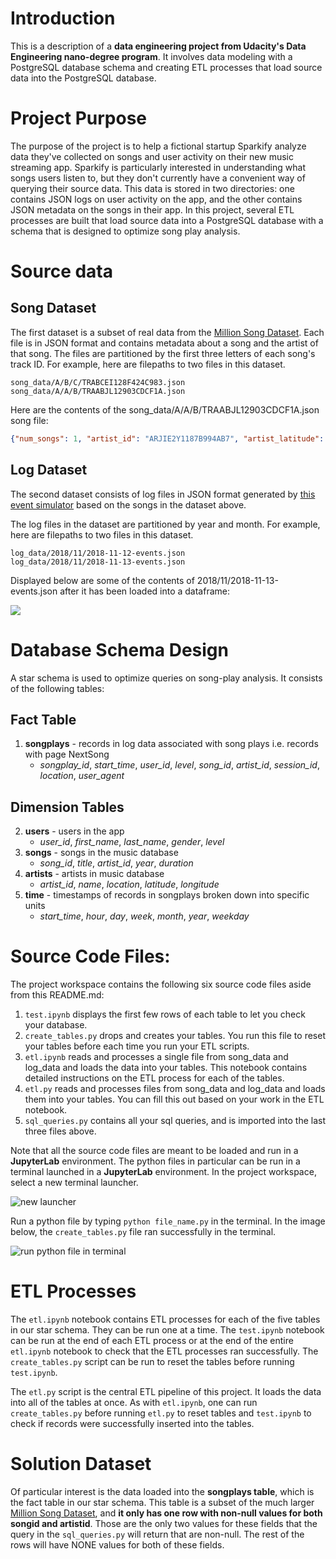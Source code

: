 # Introduction
This is a description of a __data engineering project from Udacity's Data__ 
__Engineering nano-degree program__.  It involves data modeling with a PostgreSQL database schema and creating ETL processes that load source data into the PostgreSQL database.  

# Project Purpose
The purpose of the project is to help a fictional startup Sparkify analyze data they've collected on songs and user activity on their new music streaming app.  Sparkify is particularly interested in understanding what songs users listen to, but they don't currently have a convenient way of querying their source data.  This data is stored in two directories:  one contains JSON logs on user activity on the app, and the other contains JSON metadata on the songs in their app.  In this project, several ETL processes are built that load source data into a PostgreSQL database with a schema that is designed to optimize song play analysis.  

# Source data
## Song Dataset
The first dataset is a subset of real data from the [Million Song Dataset](http://millionsongdataset.com/). Each file is in JSON format and contains metadata about a song and the artist of that song. The files are partitioned by the first three letters of each song's track ID. For example, here are filepaths to two files in this dataset.

```
song_data/A/B/C/TRABCEI128F424C983.json
song_data/A/A/B/TRAABJL12903CDCF1A.json
```
Here are the contents of the song_data/A/A/B/TRAABJL12903CDCF1A.json song file:
```json
{"num_songs": 1, "artist_id": "ARJIE2Y1187B994AB7", "artist_latitude": null, "artist_longitude": null, "artist_location": "", "artist_name": "Line Renaud", "song_id": "SOUPIRU12A6D4FA1E1", "title": "Der Kleine Dompfaff", "duration": 152.92036, "year": 0}
```

## Log Dataset
The second dataset consists of log files in JSON format generated by [this event simulator](https://github.com/Interana/eventsim) based on the songs in the dataset above.

The log files in the dataset are partitioned by year and month. For example, here are filepaths to two files in this dataset.
```
log_data/2018/11/2018-11-12-events.json
log_data/2018/11/2018-11-13-events.json
```
Displayed below are some of the contents of 2018/11/2018-11-13-events.json after it has been loaded into a 
dataframe:

![](https://user-images.githubusercontent.com/34932040/89822772-efab5280-db15-11ea-8ddc-cdb97a48e64d.png)

# Database Schema Design
A star schema is used to optimize queries on song-play analysis.  It consists of the following tables:

## Fact Table
1. **songplays** - records in log data associated with song plays i.e. records with page NextSong
    - *songplay_id*, *start_time*, *user_id*, *level*, *song_id*, *artist_id*, *session_id*, *location*, *user_agent*

## Dimension Tables
2. **users** - users in the app
    - *user_id*, *first_name*, *last_name*, *gender*, *level*
3. **songs** - songs in the music database
    - *song_id*, *title*, *artist_id*, *year*, *duration*
4. **artists** - artists in music database
    - *artist_id*, *name*, *location*, *latitude*, *longitude*
5. **time** - timestamps of records in songplays broken down into specific units
    - *start_time*, *hour*, *day*, *week*, *month*, *year*, *weekday*
    
# Source Code Files:
The project workspace contains the following six source code files aside from this README.md:

1. `test.ipynb` displays the first few rows of each table to let you check your database.
2. `create_tables.py` drops and creates your tables. You run this file to reset your tables before each time you run your ETL scripts.
3. `etl.ipynb` reads and processes a single file from song_data and log_data and loads the data into your tables. This notebook contains detailed instructions on the ETL process for each of the tables.
4. `etl.py` reads and processes files from song_data and log_data and loads them into your tables. You can fill this out based on your work in the ETL notebook.
5. `sql_queries.py` contains all your sql queries, and is imported into the last three files above.

Note that all the source code files are meant to be loaded and run in a __JupyterLab__ environment.    The python files in particular can be run in a terminal launched in a __JupyterLab__ environment.  In the project workspace, select a new terminal launcher. 

![new launcher](images/launcher.png)

Run a python file by typing `python file_name.py` in the terminal.  In the image below, the `create_tables.py` file ran successfully in the terminal.   

![run python file in terminal](images/terminal.png)

# ETL Processes
The `etl.ipynb` notebook contains ETL processes for each of the five tables in our star schema.  They can be run one at a time.  The `test.ipynb` notebook can be run at the end of each ETL process or at the end of the entire `etl.ipynb` notebook to check that the ETL processes ran successfully.  The `create_tables.py` script can be run to reset the tables before running `test.ipynb`.

The `etl.py` script is the central ETL pipeline of this project.  It loads the data into all of the tables at once.  As with `etl.ipynb`, one can run `create_tables.py` before running `etl.py` to reset tables and `test.ipynb` to check if records were successfully inserted into the tables. 

# Solution Dataset
Of particular interest is the data loaded into the **songplays table**, which is the fact table in our star schema.
This table is a subset of the much larger [Million Song Dataset](http://millionsongdataset.com/), and **it only has one row with non-null values for both songid and artistid**. Those are the only two values for these fields that the query in the `sql_queries.py` will return that are non-null. The rest of the rows will have NONE values for both of these fields.
